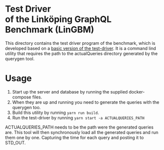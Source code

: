 # Test Driver <br/> of the Linköping GraphQL Benchmark (LinGBM)

This directory contains the test driver program of the benchmark, which is developed based on a [basic version of the test-driver](https://github.com/LiUGraphQL/evaluation-graphql-server-techniques/tree/master/test-driver).
It is a command lind utility that requires the path to the actualQueries directory generated by the querygen tool. 

# Usage

1. Start up the server and database by running the supplied docker-compose files.
2. When they are up and running you need to generate the queries with the querygen too.
3. Build this utility by running `yarn run build`.
4. Run the test-driver by running `yarn start -a ACTUALQUERIES_PATH`

ACTUALQUERIES_PATH needs to be the path were the generated queries are. This tool will then synchronously load all the generated queries and run them one by one. Capturing the time for each query and posting it to STD_OUT.